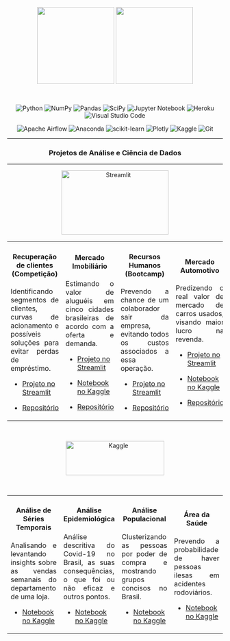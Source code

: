 <div align="center"> 
<img height="180em" src="https://github-readme-stats.vercel.app/api/top-langs/?username=joao-vitor-souza&hide=jupyter%20notebook,html&layout=compact&langs_count=6&theme=midnight-purple"/> 
<img height="180em" src="https://github-readme-stats.vercel.app/api?username=joao-vitor-souza&hide=stars&count_private=true&show_icons=true&custom_title=Github%20Stats&theme=midnight-purple&hide_rank=true"/> 

<p><br></p>

![Python](https://img.shields.io/badge/python-3670A0?style=for-the-badge&logo=python&logoColor=ffdd54)
![NumPy](https://img.shields.io/badge/numpy-%23013243.svg?style=for-the-badge&logo=numpy&logoColor=white)
![Pandas](https://img.shields.io/badge/pandas-%23150458.svg?style=for-the-badge&logo=pandas&logoColor=white)
![SciPy](https://img.shields.io/badge/SciPy-%230C55A5.svg?style=for-the-badge&logo=scipy&logoColor=%white)
![Jupyter Notebook](https://img.shields.io/badge/jupyter-%23FA0F00.svg?style=for-the-badge&logo=jupyter&logoColor=white)
![Heroku](https://img.shields.io/badge/heroku-%23430098.svg?style=for-the-badge&logo=heroku&logoColor=white)
![Visual Studio Code](https://img.shields.io/badge/Visual%20Studio%20Code-0078d7.svg?style=for-the-badge&logo=visual-studio-code&logoColor=white)
<p></p>

![Apache Airflow](https://img.shields.io/badge/Apache%20Airflow-017CEE?style=for-the-badge&logo=Apache%20Airflow&logoColor=white)
![Anaconda](https://img.shields.io/badge/Anaconda-%2344A833.svg?style=for-the-badge&logo=anaconda&logoColor=white)
![scikit-learn](https://img.shields.io/badge/scikit--learn-%23F7931E.svg?style=for-the-badge&logo=scikit-learn&logoColor=white)
![Plotly](https://img.shields.io/badge/Plotly-%233F4F75.svg?style=for-the-badge&logo=plotly&logoColor=white)
![Kaggle](https://img.shields.io/badge/Kaggle-035a7d?style=for-the-badge&logo=kaggle&logoColor=white)
![Git](https://img.shields.io/badge/git-%23F05033.svg?style=for-the-badge&logo=git&logoColor=white)

</div>

---

<h3 align="center">
Projetos de Análise e Ciência de Dados
</h3>

---

<div align="center">

<img height=150px width=250px alt="Streamlit" src="https://upload.wikimedia.org/wikipedia/commons/7/77/Streamlit-logo-primary-colormark-darktext.png">

</div>


<table>
<tr>
  
<td valign="center" width="25%">

<h4 align="center">
Recuperação de clientes (Competição)
</h4>

<p align="justify">
Identificando segmentos de clientes, curvas de acionamento e possíveis soluções para evitar perdas de empréstimo.
</p>

- [Projeto no Streamlit](https://share.streamlit.io/joao-vitor-souza/stone-dc-2022/main/app.py)
  
- [Repositório](https://github.com/joao-vitor-souza/stone-dc-2022)

</td>

<td valign="center" width="25%">

<h4 align="center">
Mercado Imobiliário
</h4>

<p align="justify">
Estimando o valor de aluguéis em cinco cidades brasileiras de acordo com a oferta e demanda.
</p>

- [Projeto no Streamlit](https://share.streamlit.io/joao-vitor-souza/prever-aluguel/main/app.py)

- [Notebook no Kaggle](https://www.kaggle.com/code/joaovitorsilva/regression-model-to-forecast-rent)

- [Repositório](https://github.com/joao-vitor-souza/prever-aluguel)

</td>
  
<td valign="center" width="25%">

<h4 align="center">
Recursos Humanos (Bootcamp)
</h4>

<p align="justify">
Prevendo a chance de um colaborador sair da empresa, evitando todos os custos associados a essa operação.
</p>

- [Projeto no Streamlit](https://predicao-churn.herokuapp.com/)
  
- [Repositório](https://github.com/joao-vitor-souza/bootcamp-stack-2021)

</td>

<td valign="center" width="25%">

<h4 align="center">
Mercado Automotivo
</h4>

<p align="justify">
Predizendo o real valor de mercado de carros usados, visando maior lucro na revenda.
</p>

- [Projeto no Streamlit](https://share.streamlit.io/joao-vitor-souza/car-price-prediction/main/app.py)

- [Notebook no Kaggle](https://www.kaggle.com/code/joaovitorsilva/optuna-xgbregressor-r-0-9568)

- [Repositório](https://github.com/joao-vitor-souza/car-price-prediction)

</td>

</tr>
</table>


<div align="center">
<p><br></p>
<img height=80px width=230px alt="Kaggle" src="https://upload.wikimedia.org/wikipedia/commons/7/7c/Kaggle_logo.png">
<p><br></p>
</div>


<table>
<tr>
<td valign="center" width="25%">

<h4 align="center">
Análise de Séries Temporais
</h4>

<p align="justify">
Analisando e levantando insights sobre as vendas semanais do departamento de uma loja.
</p>

- [Notebook no Kaggle](https://www.kaggle.com/code/joaovitorsilva/time-series-analysis-with-facebook-prophet)

</td>

<td valign="center" width="25%">

<h4 align="center">
Análise Epidemiológica
</h4>

<p align="justify">
Análise descritiva do Covid-19 no Brasil, as suas consequências, o que foi ou não eficaz e outros pontos.
</p>

- [Notebook no Kaggle](https://www.kaggle.com/code/joaovitorsilva/descritive-analysis-of-covid-19-in-brazil)

</td>

<td valign="center" width="25%">

<h4 align="center">
Análise Populacional
</h4>

<p align="justify">
Clusterizando as pessoas por poder de compra e mostrando grupos concisos no Brasil.
</p>

- [Notebook no Kaggle](https://www.kaggle.com/code/joaovitorsilva/clusteriza-o-e-an-lise-da-pobreza-no-brasil)

</td>

<td valign="center" width="25%">

<h4 align="center">
Área da Saúde
</h4>

<p align="justify">
Prevendo a probabilidade de haver pessoas ilesas em acidentes rodoviários.
</p>

- [Notebook no Kaggle](https://www.kaggle.com/code/joaovitorsilva/classificador-de-acidentes-e-an-lise-de-2020)

</td>

</tr>
</table>
